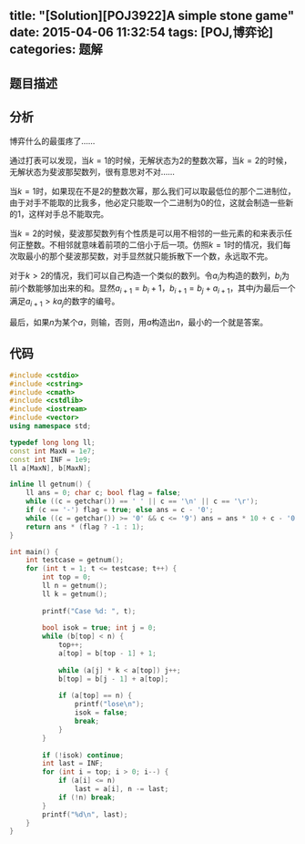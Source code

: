 title: "[Solution][POJ3922]A simple stone game"
date: 2015-04-06 11:32:54
tags: [POJ,博弈论]
categories: 题解
---
## 题目描述

## 分析
博弈什么的最蛋疼了……

通过打表可以发现，当$k=1$的时候，无解状态为$2$的整数次幂，当$k=2$的时候，无解状态为斐波那契数列，很有意思对不对……

当$k=1$时，如果现在不是$2$的整数次幂，那么我们可以取最低位的那个二进制位，由于对手不能取的比我多，他必定只能取一个二进制为$0$的位，这就会制造一些新的$1$，这样对手总不能取完。

当$k=2$的时候，斐波那契数列有个性质是可以用不相邻的一些元素的和来表示任何正整数。不相邻就意味着前项的二倍小于后一项。仿照$k=1$时的情况，我们每次取最小的那个斐波那契数，对手显然就只能拆散下一个数，永远取不完。

对于$k>2$的情况，我们可以自己构造一个类似的数列。令$a_i$为构造的数列，$b_i$为前$i$个数能够加出来的和。显然$a_{i+1}=b_i+1$，$b_{i+1}=b_j+a_{i+1}$，其中$j$为最后一个满足$a_{i+1}>ka_j$的数字的编号。

最后，如果$n$为某个$a$，则输，否则，用$a$构造出$n$，最小的一个就是答案。

<!--more-->
## 代码
```c++
#include <cstdio>
#include <cstring>
#include <cmath>
#include <cstdlib>
#include <iostream>
#include <vector>
using namespace std;

typedef long long ll;
const int MaxN = 1e7;
const int INF = 1e9;
ll a[MaxN], b[MaxN];

inline ll getnum() {
	ll ans = 0; char c; bool flag = false;
	while ((c = getchar()) == ' ' || c == '\n' || c == '\r');
	if (c == '-') flag = true; else ans = c - '0';
	while ((c = getchar()) >= '0' && c <= '9') ans = ans * 10 + c - '0';
	return ans * (flag ? -1 : 1);
}

int main() {
	int testcase = getnum();
	for (int t = 1; t <= testcase; t++) {
		int top = 0;
		ll n = getnum();
		ll k = getnum();
		
		printf("Case %d: ", t);
		
		bool isok = true; int j = 0;
		while (b[top] < n) {
			top++;
			a[top] = b[top - 1] + 1;
			
			while (a[j] * k < a[top]) j++;
			b[top] = b[j - 1] + a[top];
			
			if (a[top] == n) {
				printf("lose\n");
				isok = false;
				break;
			}
		}
		
		if (!isok) continue;
		int last = INF;
		for (int i = top; i > 0; i--) {
			if (a[i] <= n)
				last = a[i], n -= last;
			if (!n) break;
		}
		printf("%d\n", last);
	}
}
```